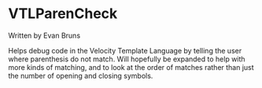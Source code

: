 # VTLParenCheck
Written by Evan Bruns

Helps debug code in the Velocity Template Language by telling the user where parenthesis do not match.
Will hopefully be expanded to help with more kinds of matching, and to look at the order of matches rather than just the number of opening and closing symbols.
